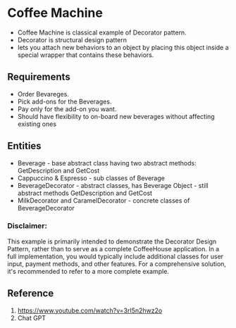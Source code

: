 # Coffee Machine
- Coffee Machine is classical example of Decorator pattern.
- Decorator is structural design pattern
- lets you attach new behaviors to an object by placing this object inside a special wrapper that contains these behaviors.

## Requirements
- Order Bevareges.
- Pick add-ons for the Beverages.
- Pay only for the add-on you want.
- Should have flexibility to on-board new beverages without affecting existing ones

## Entities
- Beverage - base abstract class having two abstract methods: GetDescription and GetCost
- Cappuccino & Espresso - sub classes of Beverage
- BeverageDecorator - abstract classes, has Beverage Object - still abstract methods GetDescription and GetCost
- MilkDecorator and CaramelDecorator - concrete classes of BeverageDecorator


### Disclaimer:
This example is primarily intended to demonstrate the Decorator Design Pattern, rather than to serve as a complete CoffeeHouse application. In a full implementation, you would typically include additional classes for user input, payment methods, and other features. For a comprehensive solution, it's recommended to refer to a more complete example.

## Reference
1. https://www.youtube.com/watch?v=3rI5n2hwz2o
2. Chat GPT